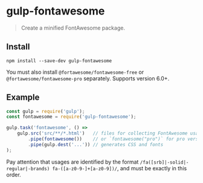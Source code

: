 
# gulp-fontawesome

> Create a minified FontAwesome package.

## Install

```
npm install --save-dev gulp-fontawesome
```

You must also install `@fortawesome/fontawesome-free` or `@fortawesome/fontawesome-pro` separately.
Supports version 6.0+.

## Example

```js
const gulp = require('gulp');
const fontawesome = require('gulp-fontawesome');

gulp.task('fontawesome', () =>
	gulp.src('src/**/*.html')   // files for collecting FontAwesome usages
		.pipe(fontawesome())    // or `fontawesome("pro")` for pro version
		.pipe(gulp.dest('...')) // generates CSS and fonts
);

```

Pay attention that usages are identified by the format
`/fa([srb]|-solid|-regular|-brands) fa-([a-z0-9-]+[a-z0-9])/`,
and must be exactly in this order.
